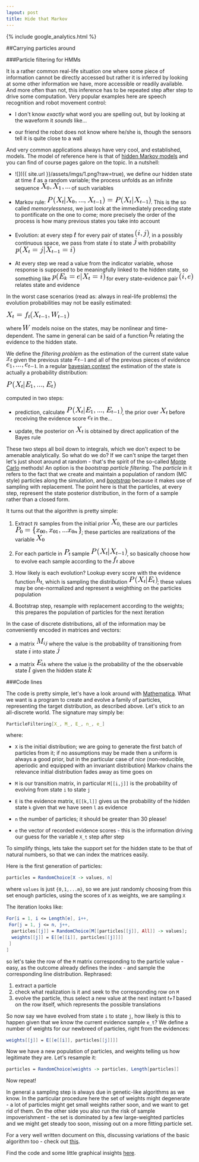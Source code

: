 ```yaml
---
layout: post
title: Hide that Markov
---
```


{% include google_analytics.html %}

##Carrying particles around

###Particle filtering for HMMs

It is a rather common real-life situation one where some piece of information cannot be directly accessed but rather it is inferred by looking at some other information we have, more accessible or
 readily available. And more often than not, this inference has to be repeated step after step to drive some computation. Very popular examples here are speech recognition and robot movement control:

* I don't know *exactly* what word you are spelling out, but by looking at the waveform it *sounds* like...

* our friend the robot does not know where he/she is, though the sensors tell it is quite close to a wall

And very common applications always have very cool, and established, models. The model of reference here is that of [hidden Markov models](https://en.wikipedia.org/wiki/Hidden_Markov_model) and you
 can find of course pages galore on the topic. In a nutshell:

* ![]({{ site.url }}/assets/imgs/1.png?raw=true), we define our hidden state at time ![](../assets/imgs/t.png?raw=true) as a random variable; the process unfolds as an infinite sequence ![](../assets/imgs/2.png?raw=true) of such variables 
 
* Markov rule: ![](../assets/imgs/3.png). This is the so called *memorylessness*, we just look at the immediately preceding state to pontificate on the one to come; more precisely the order of the process is how many previous states you take into account

* Evolution: at every step ![](../assets/imgs/t.png?raw=true) for every pair of states ![](../assets/imgs/ij.png?raw=true), in a possibly continuous space, we pass from state ![](../assets/imgs/i.png?raw=true) to state ![](../assets/imgs/j.png?raw=true) with probability ![](../assets/imgs/4.png?raw=true)

* At every step we read a value from the indicator variable, whose response is supposed to be meaningfully linked to the hidden state, so something like ![](../assets/imgs/sensor.png?raw=true) for every state-evidence pair ![](../assets/imgs/ie.png?raw=true) relates state and evidence

In the worst case scenarios (read as: always in real-life problems) the evolution probabilities may not be easily estimated:

![](../assets/imgs/6.png?raw=true)

where ![](../assets/imgs/7.png?raw=true) models noise on the states, may be nonlinear and time-dependent. The same in general can be said of a function ![](../assets/imgs/8.png?raw=true) relating the evidence to the hidden state.

We define the *filtering problem* as the estimation of the current state value ![](../assets/imgs/xt.png?raw=true) given the previous state ![](../assets/imgs/xtmin.png?raw=true) and all of the previous pieces of evidence ![](../assets/imgs/es.png?raw=true). In a regular
[bayesian context](https://en.wikipedia.org/wiki/Bayes_theorem) the estimation of the state is actually a probability distribution:

![](../assets/imgs/superbeis.png?raw=true)

computed in two steps:

* prediction, calculate ![](../assets/imgs/superbeis2.png?raw=true), the prior over ![](../assets/imgs/1.png?raw=true) before receiving the evidence score ![](../assets/imgs/et.png?raw=true) in the...

* update, the posterior on ![](../assets/imgs/1.png?raw=true) is obtained by direct application of the Bayes rule

These two steps all boil down to integrals, which we don't expect to be amenable analytically. So what do we do? If we can't snipe the target then let's just shoot around at random - that's the
spirit of the so-called [Monte Carlo](https://en.wikipedia.org/wiki/Monte_Carlo_method) methods! An option is the *bootstrap particle filtering*. The *particle* in it refers to the fact that we
create and maintain a population of random (MC style) particles along the simulation, and [*bootstrap*](https://en.wikipedia.org/wiki/Bootstrapping_(statistics)) because it makes use of sampling
with replacement. The point here is that the particles, at every step, represent the state posterior distribution, in the form of a sample rather than a closed form.

It turns out that the algorithm is pretty simple:

1. Extract ![](../assets/imgs/n.png?raw=true) samples from the initial prior ![](../assets/imgs/X0.png?raw=true), these are our particles ![](../assets/imgs/parts.png?raw=true); these particles are realizations of the variable ![](../assets/imgs/X0.png?raw=true)

2. For each particle in ![](../assets/imgs/pt.png?raw=true) sample ![](../assets/imgs/tobesampled.png?raw=true), so basically choose how to evolve each sample according to the ![](../assets/imgs/ft.png?raw=true) above

3. How likely is each evolution? Lookup every score with the evidence function ![](../assets/imgs/8.png?raw=true), which is sampling the distribution ![](../assets/imgs/distro.png?raw=true); these values may be one-normalized and represent a weighthing on
the particles population

4. Bootstrap step, resample with replacement according to the weights; this prepares the population of particles for the next iteration

In the case of discrete distributions, all of the information may be conveniently encoded in matrices and vectors:

* a matrix ![](../assets/imgs/mij.png?raw=true) where the value is the probability of transitioning from state ![](../assets/imgs/i.png?raw=true) into state ![](../assets/imgs/j.png?raw=true)

* a matrix ![](../assets/imgs/elk.png?raw=true) where the value is the probability of the the observable state ![](../assets/imgs/l.png?raw=true) given the hidden state ![](../assets/imgs/k.png?raw=true)

###Code lines

The code is pretty simple, let's have a look around with [Mathematica](https://www.wolfram.com/mathematica). What we want is a program to create and evolve a family of particles, representing the
target distribution, as described above. Let's stick to an all-discrete world. The signature may simply be:

```mathematica
ParticleFiltering[X_, M_, E_, n_, e_]
```

where:

* `X` is the initial distribution; we are going to generate the first batch of particles from it; if no assumptions may be made then a uniform is always a good prior, but in the particular case of
*nice* (non-reducible, aperiodic and equipped with an invariant distribution) Markov chains the relevance initial distribution fades away as time goes on 

* `M` is our transition matrix, in particular `M[[i,j]]` is the probability of evolving from state `i` to state `j`

* `E` is the evidence matrix, `E[[k,l]]` gives us the probability of the hidden state `k` given that we have seen `l` as evidence

* `n` the number of particles; it should be greater than 30 please!

* `e` the vector of recorded evidence scores - this is the information driving our guess for the variable `X_t` step after step

To simplify things, lets take the support set for the hidden state to be that of natural numbers, so that we can index the matrices easily.

Here is the first generation of particles:

```mathematica
particles = RandomChoice[X -> values, n]
```

where `values` is just `{0,1,...m}`, so we are just randomly choosing from this set enough particles, using the scores of `X` as weights, we are sampling `X`

The iteration looks like:

```mathematica
For[i = 1, i <= Length[e], i++,
 For[j = 1, j <= n, j++,
  particles[[j]] = RandomChoice[M[[particles[[j]], All]] -> values];
  weights[[j]] = E[[e[[i]], particles[[j]]]]
 ]
]
```

so let's take the row of the `M` matrix corresponding to the particle value -  easy, as the outcome already defines the index - and sample the corresponding line distribution. Rephrased:

1. extract a particle
2. check what realization is it and seek to the corresponding row on `M`
3. evolve the particle, thus select a new value at the next instant *t+1* based on the row itself, which represents the possible translations

So now say we have evolved from state `i` to state `j`, how likely is this to happen given that we know the current evidence sample `e_t`? We define a number of weights for our newbreed of particles,
right from the evidences:

```mathematica
weights[[j]] = E[[e[[i]], particles[[j]]]]
```

Now we have a new population of particles, and weights telling us how legitimate they are. Let's resample it:

```mathematica
particles = RandomChoice[weights -> particles, Length[particles]]
```

Now repeat!

In general a sampling step is always due in genetic-like algorithms as we know. In the particular procedure here the set of weights might degenerate - a lot of particles might get small weights
rather soon, and we want to get rid of them. On the other side you also run the risk of sample impoverishment - the set is dominated by a few large-weighted particles and we might get steady too soon, missing out on a more fitting particle set.

For a very well written document on this, discussing variations of the basic algorithm too - check out [this](http://www.cns.nyu.edu/~eorhan/notes/particle-filtering.pdf).

Find the code and some little graphical insights [here](https://github.com/rvvincelli/pdm/blob/master/ParticleFiltering.nb).



